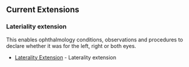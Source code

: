 ## Current Extensions
### Lateriality extension

This enables ophthalmology conditions, observations and procedures to declare whether it was for the left, right or both eyes.
* [Laterality Extension](StructureDefinition-laterality.html) - Laterality extension